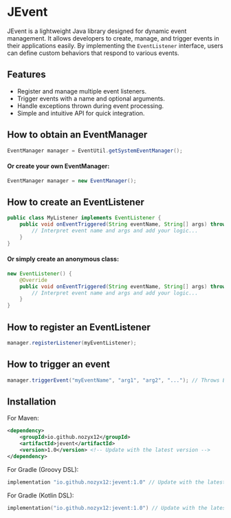 # JEvent

JEvent is a lightweight Java library designed for dynamic event management. It allows developers to create, manage, and trigger events in their applications easily. By implementing the `EventListener` interface, users can define custom behaviors that respond to various events.

## Features

- Register and manage multiple event listeners.
- Trigger events with a name and optional arguments.
- Handle exceptions thrown during event processing.
- Simple and intuitive API for quick integration.

## How to obtain an EventManager

```java
EventManager manager = EventUtil.getSystemEventManager();
```

#### Or create your own EventManager:

```java
EventManager manager = new EventManager();
```

## How to create an EventListener

```java
public class MyListener implements EventListener {
    public void onEventTriggered(String eventName, String[] args) throws Throwable {
        // Interpret event name and args and add your logic...
    }
}
```

#### Or simply create an anonymous class:

```java
new EventListener() {
    @Override
    public void onEventTriggered(String eventName, String[] args) throws Throwable {
        // Interpret event name and args and add your logic...
    }
}
```

## How to register an EventListener

```java
manager.registerListener(myEventListener);
```

## How to trigger an event

```java
manager.triggerEvent("myEventName", "arg1", "arg2", "..."); // Throws EventException if an error occurs triggering the event
```

## Installation

For Maven:
```xml
<dependency>
    <groupId>io.github.nozyx12</groupId>
    <artifactId>jevent</artifactId>
    <version>1.0</version> <!-- Update with the latest version -->
</dependency>
```

For Gradle (Groovy DSL):
```groovy
implementation "io.github.nozyx12:jevent:1.0" // Update with the latest version
```

For Gradle (Kotlin DSL):
```kotlin
implementation("io.github.nozyx12:jevent:1.0") // Update with the latest version
```